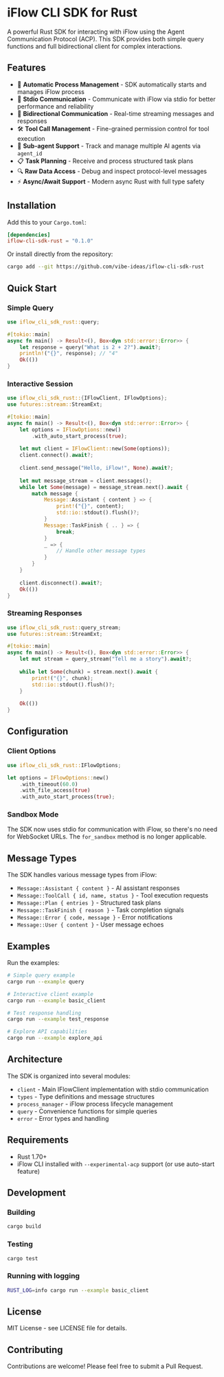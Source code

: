 # iFlow CLI SDK for Rust

A powerful Rust SDK for interacting with iFlow using the Agent Communication Protocol (ACP). This SDK provides both simple query functions and full bidirectional client for complex interactions.

## Features

- 🚀 **Automatic Process Management** - SDK automatically starts and manages iFlow process
- 🔌 **Stdio Communication** - Communicate with iFlow via stdio for better performance and reliability
- 🔄 **Bidirectional Communication** - Real-time streaming messages and responses
- 🛠️ **Tool Call Management** - Fine-grained permission control for tool execution
- 🤖 **Sub-agent Support** - Track and manage multiple AI agents via `agent_id`
- 📋 **Task Planning** - Receive and process structured task plans
- 🔍 **Raw Data Access** - Debug and inspect protocol-level messages
- ⚡ **Async/Await Support** - Modern async Rust with full type safety

## Installation

Add this to your `Cargo.toml`:

```toml
[dependencies]
iflow-cli-sdk-rust = "0.1.0"
```

Or install directly from the repository:

```bash
cargo add --git https://github.com/vibe-ideas/iflow-cli-sdk-rust
```

## Quick Start

### Simple Query

```rust
use iflow_cli_sdk_rust::query;

#[tokio::main]
async fn main() -> Result<(), Box<dyn std::error::Error>> {
    let response = query("What is 2 + 2?").await?;
    println!("{}", response); // "4"
    Ok(())
}
```

### Interactive Session

```rust
use iflow_cli_sdk_rust::{IFlowClient, IFlowOptions};
use futures::stream::StreamExt;

#[tokio::main]
async fn main() -> Result<(), Box<dyn std::error::Error>> {
    let options = IFlowOptions::new()
        .with_auto_start_process(true);
    
    let mut client = IFlowClient::new(Some(options));
    client.connect().await?;
    
    client.send_message("Hello, iFlow!", None).await?;
    
    let mut message_stream = client.messages();
    while let Some(message) = message_stream.next().await {
        match message {
            Message::Assistant { content } => {
                print!("{}", content);
                std::io::stdout().flush()?;
            }
            Message::TaskFinish { .. } => {
                break;
            }
            _ => {
                // Handle other message types
            }
        }
    }
    
    client.disconnect().await?;
    Ok(())
}
```

### Streaming Responses

```rust
use iflow_cli_sdk_rust::query_stream;
use futures::stream::StreamExt;

#[tokio::main]
async fn main() -> Result<(), Box<dyn std::error::Error>> {
    let mut stream = query_stream("Tell me a story").await?;
    
    while let Some(chunk) = stream.next().await {
        print!("{}", chunk);
        std::io::stdout().flush()?;
    }
    
    Ok(())
}
```

## Configuration

### Client Options

```rust
use iflow_cli_sdk_rust::IFlowOptions;

let options = IFlowOptions::new()
    .with_timeout(60.0)
    .with_file_access(true)
    .with_auto_start_process(true);
```

### Sandbox Mode

The SDK now uses stdio for communication with iFlow, so there's no need for WebSocket URLs. The `for_sandbox` method is no longer applicable.

## Message Types

The SDK handles various message types from iFlow:

- `Message::Assistant { content }` - AI assistant responses
- `Message::ToolCall { id, name, status }` - Tool execution requests
- `Message::Plan { entries }` - Structured task plans
- `Message::TaskFinish { reason }` - Task completion signals
- `Message::Error { code, message }` - Error notifications
- `Message::User { content }` - User message echoes

## Examples

Run the examples:

```bash
# Simple query example
cargo run --example query

# Interactive client example
cargo run --example basic_client

# Test response handling
cargo run --example test_response

# Explore API capabilities
cargo run --example explore_api
```

## Architecture

The SDK is organized into several modules:

- `client` - Main IFlowClient implementation with stdio communication
- `types` - Type definitions and message structures
- `process_manager` - iFlow process lifecycle management
- `query` - Convenience functions for simple queries
- `error` - Error types and handling

## Requirements

- Rust 1.70+
- iFlow CLI installed with `--experimental-acp` support (or use auto-start feature)

## Development

### Building

```bash
cargo build
```

### Testing

```bash
cargo test
```

### Running with logging

```bash
RUST_LOG=info cargo run --example basic_client
```

## License

MIT License - see LICENSE file for details.

## Contributing

Contributions are welcome! Please feel free to submit a Pull Request.